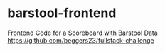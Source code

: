 # barstool-frontend
Frontend Code for a Scoreboard with Barstool Data
https://github.com/beggers23/fullstack-challenge
